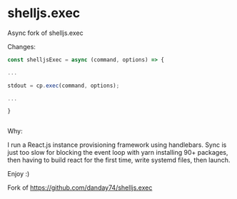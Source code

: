 # shelljs.exec

Async fork of shelljs.exec 

Changes:

```javascript
const shelljsExec = async (command, options) => {

...

stdout = cp.exec(command, options);

...

}



```
Why:

I run a React.js instance provisioning framework using handlebars. Sync is just too slow for blocking the event loop with yarn installing 90+ packages, then having to build react for the first time, write systemd files, then launch.

Enjoy :)


Fork of https://github.com/danday74/shelljs.exec
